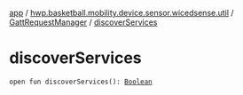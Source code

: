 [app](../../index.md) / [hwp.basketball.mobility.device.sensor.wicedsense.util](../index.md) / [GattRequestManager](index.md) / [discoverServices](.)

# discoverServices

`open fun discoverServices(): `[`Boolean`](https://kotlinlang.org/api/latest/jvm/stdlib/kotlin/-boolean/index.html)